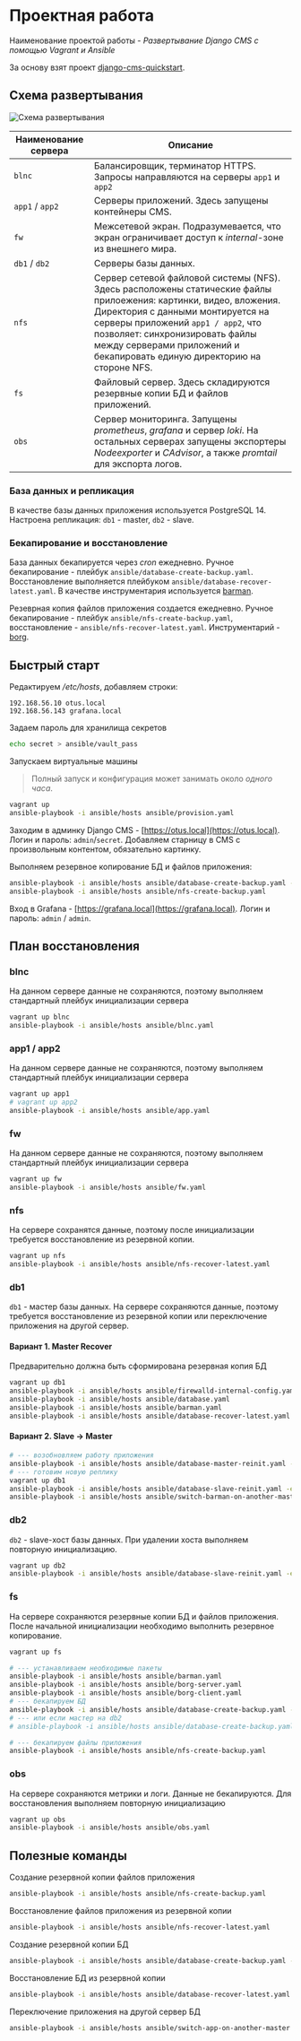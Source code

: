 # Проектная работа

Наименование проектой работы - *Развертывание Django CMS с помощью Vagrant и Ansible*

За основу взят проект [django-cms-quickstart](https://github.com/django-cms/django-cms-quickstart).

## Схема развертывания

![Схема развертывания](docs/otus-project.drawio.png)

| Наименование сервера | Описание                                                                                                                                                                                                                                                                                                   |
| -------------------- | ---------------------------------------------------------------------------------------------------------------------------------------------------------------------------------------------------------------------------------------------------------------------------------------------------------- |
| `blnc`               | Балансировщик, терминатор HTTPS. Запросы направляются на серверы `app1` и `app2`                                                                                                                                                                                                                           |
| `app1` / `app2`      | Серверы приложений. Здесь запущены контейнеры CMS.                                                                                                                                                                                                                                                         |
| `fw`                 | Межсетевой экран. Подразумевается, что экран ограничивает доступ к *internal*-зоне из внешнего мира.                                                                                                                                                                                                       |
| `db1` / `db2`        | Серверы базы данных.                                                                                                                                                                                                                                                                                       |
| `nfs`                | Сервер сетевой файловой системы (NFS). Здесь расположены статические файлы прилоежения: картинки, видео, вложения. Директория с данными монтируется на серверы приложений `app1 / app2`, что позволяет: синхронизировать файлы между серверами приложений и бекапировать единую директорию на стороне NFS. |
| `fs`                 | Файловый сервер. Здесь складируются резервные копии БД и файлов приложений.                                                                                                                                                                                                                                |
| `obs`                | Сервер мониторинга. Запущены *prometheus*, *grafana* и сервер *loki*. На остальных серверах запущены экспортеры *Nodeexporter* и *CAdvisor*, а также *promtail* для экспорта логов.                                                                                                                        |

### База данных и репликация

В качестве базы данных приложения используется PostgreSQL 14. 
Настроена репликация: `db1` - master, `db2` - slave.

### Бекапирование и восстановление

База данных бекапируется через *cron* ежедневно. Ручное бекапирование - плейбук `ansible/database-create-backup.yaml`. Восстановление выполняется плейбуком `ansible/database-recover-latest.yaml`. В качестве инструментария используется [barman](https://pgbarman.org/).

Резеврная копия файлов приложения создается ежедневно. Ручное бекапирование - плейбук `ansible/nfs-create-backup.yaml`, восстановление - `ansible/nfs-recover-latest.yaml`. Инструментарий - [borg](https://www.borgbackup.org/).

## Быстрый старт

Редактируем */etc/hosts*, добавляем строки:

```
192.168.56.10 otus.local
192.168.56.143 grafana.local
```

Задаем пароль для хранилища секретов

```bash
echo secret > ansible/vault_pass
```

Запускаем виртуальные машины

> Полный запуск и конфигурация может занимать около *одного часа*.

```bash
vagrant up
ansible-playbook -i ansible/hosts ansible/provision.yaml
```

Заходим в админку Django CMS - [https://otus.local](https://otus.local). Логин и пароль: `admin`/`secret`.
Добавляем старницу в CMS с произвольным контентом, обязательно картинку.

Выполняем резервное копирование БД и файлов приложения:

```bash
ansible-playbook -i ansible/hosts ansible/database-create-backup.yaml -e master=db1
ansible-playbook -i ansible/hosts ansible/nfs-create-backup.yaml
```

Вход в Grafana - [https://grafana.local](https://grafana.local). Логин и пароль: `admin` / `admin`.

## План восстановления

### blnc

На данном сервере данные не сохраняются, поэтому выполняем стандартный плейбук инициализации сервера

```bash
vagrant up blnc
ansible-playbook -i ansible/hosts ansible/blnc.yaml
```

### app1 / app2

На данном сервере данные не сохраняются, поэтому выполняем стандартный плейбук инициализации сервера

```bash
vagrant up app1
# vagrant up app2
ansible-playbook -i ansible/hosts ansible/app.yaml
```

### fw

На данном сервере данные не сохраняются, поэтому выполняем стандартный плейбук инициализации сервера

```bash
vagrant up fw
ansible-playbook -i ansible/hosts ansible/fw.yaml
```

### nfs

На сервере сохранятся данные, поэтому после инициализации требуется восстановление из резервной копии.

```bash
vagrant up nfs
ansible-playbook -i ansible/hosts ansible/nfs-recover-latest.yaml
```

### db1

`db1` - мастер базы данных. На сервере сохраняются данные, поэтому требуется восстановление из резервной копии или переключение приложения на другой сервер.

#### Вариант 1. Master Recover

Предварительно должна быть сформирована резервная копия БД

```bash
vagrant up db1
ansible-playbook -i ansible/hosts ansible/firewalld-internal-config.yaml
ansible-playbook -i ansible/hosts ansible/database.yaml
ansible-playbook -i ansible/hosts ansible/barman.yaml
ansible-playbook -i ansible/hosts ansible/database-recover-latest.yaml -e master=db1 -e master_ip=10.10.1.131 -e slave=db2
```

#### Вариант 2. Slave -> Master

```bash
# --- возобновляем работу приложения
ansible-playbook -i ansible/hosts ansible/database-master-reinit.yaml -e target=db2 -e master_ip=10.10.1.132
# --- готовим новую реплику
vagrant up db1
ansible-playbook -i ansible/hosts ansible/database-slave-reinit.yaml -e target=db1 -e master=db2 -e master_ip=10.10.1.132
ansible-playbook -i ansible/hosts ansible/switch-barman-on-another-master.yaml -e master=db2
```

### db2

`db2` - slave-хост базы данных. При удалении хоста выполняем повторную инициализацию.

```bash
vagrant up db2
ansible-playbook -i ansible/hosts ansible/database-slave-reinit.yaml -e target=db2 -e master=db1 -e master_ip=10.10.1.131
```

### fs

На сервере сохраняются резервные копии БД и файлов приложения. После начальной инициализации необходимо выполнить резервное копирование.

```bash
vagrant up fs

# --- устанавливаем необходимые пакеты
ansible-playbook -i ansible/hosts ansible/barman.yaml
ansible-playbook -i ansible/hosts ansible/borg-server.yaml
ansible-playbook -i ansible/hosts ansible/borg-client.yaml
# --- бекапируем БД
ansible-playbook -i ansible/hosts ansible/database-create-backup.yaml -e master=db1
# --- или если мастер на db2
# ansible-playbook -i ansible/hosts ansible/database-create-backup.yaml -e master=db2

# --- бекапируем файлы приложения
ansible-playbook -i ansible/hosts ansible/nfs-create-backup.yaml
```

### obs

На сервере сохраняются метрики и логи. Данные не бекапируются. Для восстановления выполняем повторную инициализацию

```bash
vagrant up obs
ansible-playbook -i ansible/hosts ansible/obs.yaml
```

## Полезные команды

Создание резервной копии файлов приложения

```bash
ansible-playbook -i ansible/hosts ansible/nfs-create-backup.yaml
```

Восстановление файлов приложения из резервной копии

```bash
ansible-playbook -i ansible/hosts ansible/nfs-recover-latest.yaml
```

Создание резервной копии БД

```bash
ansible-playbook -i ansible/hosts ansible/database-create-backup.yaml -e master=db1
```

Восстановление БД из резервной копии

```bash
ansible-playbook -i ansible/hosts ansible/database-recover-latest.yaml -e master=db1 -e master_ip=10.10.1.131 -e slave=db2
```

Переключение приложения на другой сервер БД

```bash
ansible-playbook -i ansible/hosts ansible/switch-app-on-another-master.yaml -e master_ip=10.10.1.131
```
